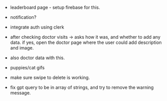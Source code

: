 - leaderboard page - setup firebase for this.
- notification?

- integrate auth using clerk

- after checking doctor visits -> asks how it was, and whether to add any data. if yes, open the doctor page where the user could add description and image.
- also doctor data with this.

- puppies/cat gifs

- make sure swipe to delete is working.
- fix gpt query to be in array of strings, and try to remove the warning message.
